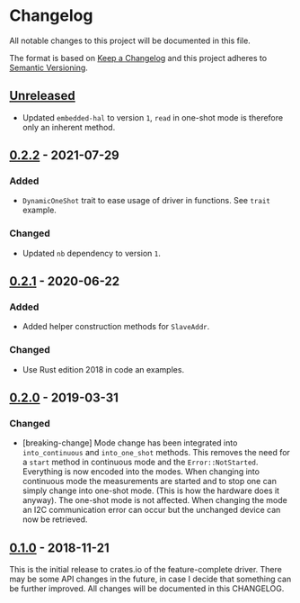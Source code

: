# Changelog

All notable changes to this project will be documented in this file.

The format is based on [Keep a Changelog](http://keepachangelog.com/en/1.0.0/)
and this project adheres to [Semantic Versioning](http://semver.org/spec/v2.0.0.html).

## [Unreleased]

- Updated `embedded-hal` to version `1`, `read` in one-shot mode is therefore only an inherent method.

## [0.2.2] - 2021-07-29

### Added
- `DynamicOneShot` trait to ease usage of driver in functions. See `trait` example.

### Changed
- Updated `nb` dependency to version `1`.

## [0.2.1] - 2020-06-22

### Added
- Added helper construction methods for `SlaveAddr`.

### Changed
- Use Rust edition 2018 in code an examples.

## [0.2.0] - 2019-03-31

### Changed
- [breaking-change] Mode change has been integrated into `into_continuous` and
  `into_one_shot` methods. This removes the need for a `start` method in continuous
  mode and the `Error::NotStarted`. Everything is now encoded into the modes.
  When changing into continuous mode the measurements are started and to stop one
  can simply change into one-shot mode. (This is how the hardware does it anyway).
  The one-shot mode is not affected.
  When changing the mode an I2C communication error can occur but the unchanged device
  can now be retrieved.

## [0.1.0] - 2018-11-21

This is the initial release to crates.io of the feature-complete driver. There
may be some API changes in the future, in case I decide that something can be
further improved. All changes will be documented in this CHANGELOG.

[Unreleased]: https://github.com/eldruin/ads1x1x-rs/compare/v0.2.2...HEAD
[0.2.2]: https://github.com/eldruin/ads1x1x-rs/compare/v0.2.1...v0.2.2
[0.2.1]: https://github.com/eldruin/ads1x1x-rs/compare/v0.2.0...v0.2.1
[0.2.0]: https://github.com/eldruin/ads1x1x-rs/compare/v0.1.0...v0.2.0
[0.1.0]: https://github.com/eldruin/ads1x1x-rs/releases/tag/v0.1.0
